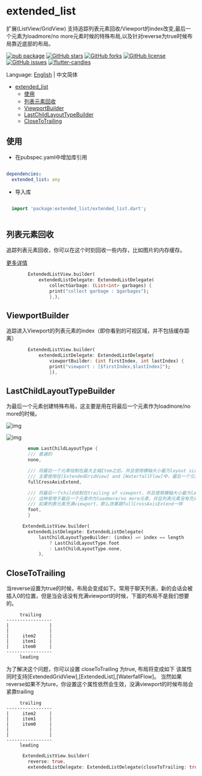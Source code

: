 # extended_list

扩展(ListView/GridView) 支持追踪列表元素回收/Viewport的index改变,最后一个元素为loadmore/no more元素时候的特殊布局,以及针对reverse为true时候布局靠近底部的布局。

[![pub package](https://img.shields.io/pub/v/extended_list.svg)](https://pub.dartlang.org/packages/extended_list) [![GitHub stars](https://img.shields.io/github/stars/fluttercandies/extended_list)](https://github.com/fluttercandies/extended_list/stargazers) [![GitHub forks](https://img.shields.io/github/forks/fluttercandies/extended_list)](https://github.com/fluttercandies/extended_list/network)  [![GitHub license](https://img.shields.io/github/license/fluttercandies/extended_list)](https://github.com/fluttercandies/extended_list/blob/master/LICENSE)  [![GitHub issues](https://img.shields.io/github/issues/fluttercandies/extended_list)](https://github.com/fluttercandies/extended_list/issues) <a target="_blank" href="https://jq.qq.com/?_wv=1027&k=5bcc0gy"><img border="0" src="https://pub.idqqimg.com/wpa/images/group.png" alt="flutter-candies" title="flutter-candies"></a>

Language: [English](README.md) | 中文简体

- [extended_list](#extendedlist)
  - [使用](#%e4%bd%bf%e7%94%a8)
  - [列表元素回收](#%e5%88%97%e8%a1%a8%e5%85%83%e7%b4%a0%e5%9b%9e%e6%94%b6)
  - [ViewportBuilder](#viewportbuilder)
  - [LastChildLayoutTypeBuilder](#lastchildlayouttypebuilder)
  - [CloseToTrailing](#closetotrailing)

## 使用

* 在pubspec.yaml中增加库引用
  
```yaml

dependencies:
  extended_list: any

```  
* 导入库
  
```dart

  import 'package:extended_list/extended_list.dart';
  
```

## 列表元素回收

追踪列表元素回收，你可以在这个时刻回收一些内存，比如图片的内存缓存。

[更多详情](https://github.com/fluttercandies/extended_image/blob/e1577bc4d0b57c725110a9d886703b98a72772b5/example/lib/pages/photo_view_demo.dart#L91)

```dart
        ExtendedListView.builder(
            extendedListDelegate: ExtendedListDelegate(
                collectGarbage: (List<int> garbages) {
                print("collect garbage : $garbages");
                },),
```

## ViewportBuilder

追踪进入Viewport的列表元素的index（即你看到的可视区域，并不包括缓存距离）

```dart
        ExtendedListView.builder(
            extendedListDelegate: ExtendedListDelegate(
                viewportBuilder: (int firstIndex, int lastIndex) {
                print("viewport : [$firstIndex,$lastIndex]");
                }),
```

## LastChildLayoutTypeBuilder

为最后一个元素创建特殊布局，这主要是用在将最后一个元素作为loadmore/no more的时候。

![img](https://github.com/fluttercandies/Flutter_Candies/blob/master/gif/extended_list/gridview.gif)

![img](https://github.com/fluttercandies/Flutter_Candies/blob/master/gif/extended_list/listview.gif)

```dart
        enum LastChildLayoutType {
        /// 普通的
        none,

        /// 将最后一个元素绘制在最大主轴Item之后，并且使用横轴大小最为layout size
        /// 主要使用在[ExtendedGridView] and [WaterfallFlow]中，最后一个元素作为loadmore/no more元素的时候。
        fullCrossAxisExtend,

        /// 将最后一个child绘制在trailing of viewport，并且使用横轴大小最为layout size
        /// 这种常用于最后一个元素作为loadmore/no more元素，并且列表元素没有充满整个viewport的时候
        /// 如果列表元素充满viewport，那么效果跟fullCrossAxisExtend一样
        foot,
        }

      ExtendedListView.builder(
        extendedListDelegate: ExtendedListDelegate(
            lastChildLayoutTypeBuilder: (index) => index == length
                ? LastChildLayoutType.foot
                : LastChildLayoutType.none,
            ),
```

## CloseToTrailing

当reverse设置为true的时候，布局会变成如下。常用于聊天列表，新的会话会被插入0的位置，但是当会话没有充满viewport的时候，下面的布局不是我们想要的。

```
     trailing
-----------------
|               |
|               |
|     item2     |
|     item1     |
|     item0     |
-----------------
     leading
```     

为了解决这个问题，你可以设置 closeToTrailing 为true, 布局将变成如下
该属性同时支持[ExtendedGridView],[ExtendedList],[WaterfallFlow]。
当然如果reverse如果不为ture，你设置这个属性依然会生效，没满viewport的时候布局会紧靠trailing

```
     trailing
-----------------
|     item2     |
|     item1     |
|     item0     |
|               |
|               |
-----------------
     leading
```     

```dart
      ExtendedListView.builder(
        reverse: true,
        extendedListDelegate: ExtendedListDelegate(closeToTrailing: true),
```
